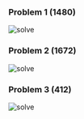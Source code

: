 ### Problem 1 (1480)

![solve](https://github.com/ThakurSaad/problem-solving-easy/blob/main/assets/problem-1.png)

### Problem 2 (1672)

![solve](https://github.com/ThakurSaad/problem-solving-easy/blob/main/assets/problem-2.png)

### Problem 3 (412)

![solve](https://github.com/ThakurSaad/problem-solving-easy/blob/main/assets/problem-3.png)
